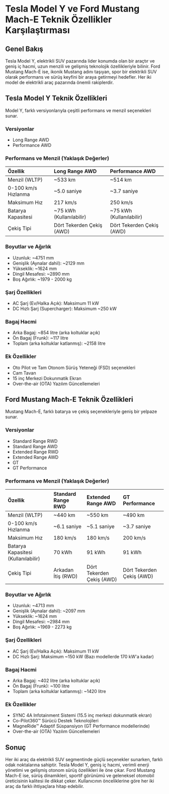# Tesla Model Y ve Ford Mustang Mach-E Teknik Özellikler Karşılaştırması

## Genel Bakış

Tesla Model Y, elektrikli SUV pazarında lider konumda olan bir araçtır ve geniş iç hacmi, uzun menzili ve gelişmiş teknolojik özellikleriyle bilinir. Ford Mustang Mach-E ise, ikonik Mustang adını taşıyan, spor bir elektrikli SUV olarak performans ve sürüş keyfini bir araya getirmeyi hedefler. Her iki model de elektrikli araç pazarında önemli rakiplerdir.

## Tesla Model Y Teknik Özellikleri

Model Y, farklı versiyonlarıyla çeşitli performans ve menzil seçenekleri sunar.

### Versiyonlar

*   Long Range AWD
*   Performance AWD

### Performans ve Menzil (Yaklaşık Değerler)

| Özellik                | Long Range AWD           | Performance AWD          |
| :--------------------- | :----------------------- | :----------------------- |
| Menzil (WLTP)          | ~533 km                  | ~514 km                  |
| 0-100 km/s Hızlanma    | ~5.0 saniye              | ~3.7 saniye              |
| Maksimum Hız           | 217 km/s                 | 250 km/s                 |
| Batarya Kapasitesi     | ~75 kWh (Kullanılabilir) | ~75 kWh (Kullanılabilir) |
| Çekiş Tipi             | Dört Tekerden Çekiş (AWD) | Dört Tekerden Çekiş (AWD) |

### Boyutlar ve Ağırlık

*   Uzunluk: ~4751 mm
*   Genişlik (Aynalar dahil): ~2129 mm
*   Yükseklik: ~1624 mm
*   Dingil Mesafesi: ~2890 mm
*   Boş Ağırlık: ~1979 - 2000 kg

### Şarj Özellikleri

*   AC Şarj (Ev/Halka Açık): Maksimum 11 kW
*   DC Hızlı Şarj (Supercharger): Maksimum ~250 kW

### Bagaj Hacmi

*   Arka Bagaj: ~854 litre (arka koltuklar açık)
*   Ön Bagaj (Frunk): ~117 litre
*   Toplam (arka koltuklar katlanmış): ~2158 litre

### Ek Özellikler

*   Oto Pilot ve Tam Otonom Sürüş Yeteneği (FSD) seçenekleri
*   Cam Tavan
*   15 inç Merkezi Dokunmatik Ekran
*   Over-the-air (OTA) Yazılım Güncellemeleri

## Ford Mustang Mach-E Teknik Özellikleri

Mustang Mach-E, farklı batarya ve çekiş seçenekleriyle geniş bir yelpaze sunar.

### Versiyonlar

*   Standard Range RWD
*   Standard Range AWD
*   Extended Range RWD
*   Extended Range AWD
*   GT
*   GT Performance

### Performans ve Menzil (Yaklaşık Değerler)

| Özellik                | Standard Range RWD       | Extended Range AWD       | GT Performance           |
| :--------------------- | :----------------------- | :----------------------- | :----------------------- |
| Menzil (WLTP)          | ~440 km                  | ~550 km                  | ~490 km                  |
| 0-100 km/s Hızlanma    | ~6.1 saniye              | ~5.1 saniye              | ~3.7 saniye              |
| Maksimum Hız           | 180 km/s                 | 180 km/s                 | 200 km/s                 |
| Batarya Kapasitesi (Kullanılabilir) | 70 kWh                   | 91 kWh                   | 91 kWh                   |
| Çekiş Tipi             | Arkadan İtiş (RWD)       | Dört Tekerden Çekiş (AWD) | Dört Tekerden Çekiş (AWD) |

### Boyutlar ve Ağırlık

*   Uzunluk: ~4713 mm
*   Genişlik (Aynalar dahil): ~2097 mm
*   Yükseklik: ~1624 mm
*   Dingil Mesafesi: ~2984 mm
*   Boş Ağırlık: ~1969 - 2273 kg

### Şarj Özellikleri

*   AC Şarj (Ev/Halka Açık): Maksimum 11 kW
*   DC Hızlı Şarj: Maksimum ~150 kW (Bazı modellerde 170 kW'a kadar)

### Bagaj Hacmi

*   Arka Bagaj: ~402 litre (arka koltuklar açık)
*   Ön Bagaj (Frunk): ~100 litre
*   Toplam (arka koltuklar katlanmış): ~1420 litre

### Ek Özellikler

*   SYNC 4A Infotainment Sistemi (15.5 inç merkezi dokunmatik ekran)
*   Co-Pilot360™ Sürücü Destek Teknolojileri
*   MagneRide™ Adaptif Süspansiyon (GT Performance modellerinde)
*   Over-the-air (OTA) Yazılım Güncellemeleri

## Sonuç

Her iki araç da elektrikli SUV segmentinde güçlü seçenekler sunarken, farklı odak noktalarına sahiptir. Tesla Model Y, geniş iç hacmi, verimli enerji yönetimi ve gelişmiş otonom sürüş özellikleri ile öne çıkar. Ford Mustang Mach-E ise, sürüş dinamikleri, sportif görünümü ve geleneksel otomobil üreticisinin kalitesi ile dikkat çeker. Kullanıcının önceliklerine göre her iki araç da farklı ihtiyaçlara hitap edebilir.